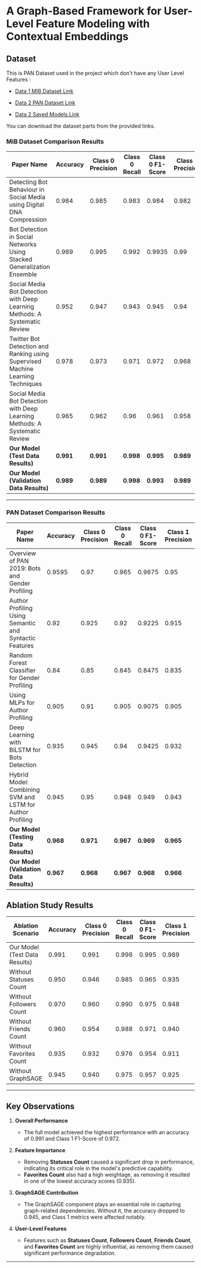 # A Graph-Based Framework for User-Level Feature Modeling with Contextual Embeddings

## Dataset

This is PAN Dataset used in the project which don't have any User Level Features :

- [Data 1 MIB Dataset Link](http://mib.projects.iit.cnr.it/dataset.html)
  
- [Data 2 PAN Dataset Link](https://github.com/HamedBabaei/PAN2019_bots_gender_profiling)

- [Data 2 Saved Models Link](https://drive.google.com/drive/folders/1kIC9QREwYQOxwAp0h5NoSQxfbbBQ67Ke?usp=sharing)

You can download the dataset parts from the provided links.

### **MiB Dataset Comparison Results**

| Paper Name                                      | Accuracy | Class 0 Precision | Class 0 Recall | Class 0 F1-Score | Class 1 Precision | Class 1 Recall | Class 1 F1-Score |
|------------------------------------------------|----------|--------------------|----------------|------------------|-------------------|----------------|------------------|
| Detecting Bot Behaviour in Social Media using Digital DNA Compression | 0.984    | 0.985              | 0.983          | 0.984            | 0.982             | 0.98           | 0.981            |
| Bot Detection in Social Networks Using Stacked Generalization Ensemble | 0.989    | 0.995              | 0.992          | 0.9935           | 0.99              | 0.988          | 0.989            |
| Social Media Bot Detection with Deep Learning Methods: A Systematic Review | 0.952    | 0.947              | 0.943          | 0.945            | 0.94              | 0.937          | 0.9385           |
| Twitter Bot Detection and Ranking using Supervised Machine Learning Techniques | 0.978    | 0.973              | 0.971          | 0.972            | 0.968             | 0.965          | 0.9665           |
| Social Media Bot Detection with Deep Learning Methods: A Systematic Review | 0.965    | 0.962              | 0.96           | 0.961            | 0.958             | 0.957          | 0.9575           |
| **Our Model (Test Data Results)**              | **0.991** | **0.991**          | **0.998**      | **0.995**        | **0.989**         | **0.955**      | **0.972**        |
| **Our Model (Validation Data Results)**        | **0.989** | **0.989**          | **0.998**      | **0.993**        | **0.989**         | **0.944**      | **0.966**        |

---

### **PAN Dataset Comparison Results**

| Paper Name                                      | Accuracy | Class 0 Precision | Class 0 Recall | Class 0 F1-Score | Class 1 Precision | Class 1 Recall | Class 1 F1-Score |
|------------------------------------------------|----------|--------------------|----------------|------------------|-------------------|----------------|------------------|
| Overview of PAN 2019: Bots and Gender Profiling | 0.9595   | 0.97               | 0.965          | 0.9675           | 0.95              | 0.955          | 0.9525           |
| Author Profiling Using Semantic and Syntactic Features | 0.92      | 0.925              | 0.92           | 0.9225           | 0.915             | 0.918          | 0.9165           |
| Random Forest Classifier for Gender Profiling  | 0.84     | 0.85               | 0.845          | 0.8475           | 0.835             | 0.83           | 0.8325           |
| Using MLPs for Author Profiling                | 0.905    | 0.91               | 0.905          | 0.9075           | 0.905             | 0.9            | 0.9025           |
| Deep Learning with BiLSTM for Bots Detection   | 0.935    | 0.945              | 0.94           | 0.9425           | 0.932             | 0.93           | 0.931            |
| Hybrid Model: Combining SVM and LSTM for Author Profiling | 0.945    | 0.95               | 0.948          | 0.949            | 0.943             | 0.94           | 0.9415           |
| **Our Model (Testing Data Results)**           | **0.968** | **0.971**          | **0.967**      | **0.969**        | **0.965**         | **0.969**      | **0.968**        |
| **Our Model (Validation Data Results)**        | **0.967** | **0.968**          | **0.967**      | **0.968**        | **0.966**         | **0.966**      | **0.966**        |

## Ablation Study Results

| Ablation Scenario            | Accuracy | Class 0 Precision | Class 0 Recall | Class 0 F1-Score | Class 1 Precision | Class 1 Recall | Class 1 F1-Score |
|------------------------------|----------|-------------------|----------------|------------------|-------------------|----------------|------------------|
| Our Model (Test Data Results) | 0.991    | 0.991             | 0.998          | 0.995            | 0.989             | 0.955          | 0.972            |
| Without Statuses Count       | 0.950    | 0.946             | 0.985          | 0.965            | 0.935             | 0.910          | 0.922            |
| Without Followers Count      | 0.970    | 0.960             | 0.990          | 0.975            | 0.948             | 0.940          | 0.944            |
| Without Friends Count        | 0.960    | 0.954             | 0.988          | 0.971            | 0.940             | 0.920          | 0.930            |
| Without Favorites Count      | 0.935    | 0.932             | 0.976          | 0.954            | 0.911             | 0.901          | 0.905            |
| Without GraphSAGE            | 0.945    | 0.940             | 0.975          | 0.957            | 0.925             | 0.905          | 0.914            |

---

## Key Observations

1. **Overall Performance**
   - The full model achieved the highest performance with an accuracy of 0.991 and Class 1 F1-Score of 0.972.
   
2. **Feature Importance**
   - Removing **Statuses Count** caused a significant drop in performance, indicating its critical role in the model's predictive capability.
   - **Favorites Count** also had a high weightage, as removing it resulted in one of the lowest accuracy scores (0.935).

3. **GraphSAGE Contribution**
   - The GraphSAGE component plays an essential role in capturing graph-related dependencies. Without it, the accuracy dropped to 0.945, and Class 1 metrics were affected notably.

4. **User-Level Features**
   - Features such as **Statuses Count**, **Followers Count**, **Friends Count**, and **Favorites Count** are highly influential, as removing them caused significant performance degradation.

---
